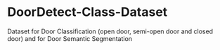 # DoorDetect-Class-Dataset
Dataset for Door Classification (open door, semi-open door and closed door) and for Door Semantic Segmentation
